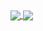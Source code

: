 <a href="https://github.com/anuraghazra/github-readme-stats">
  <img align="center" src="https://github-readme-stats.vercel.app/api?username=Yumacide&count_private=true&show_icons=true&theme=dracula&hide_border=true" />
</a>
<a href="https://github.com/anuraghazra/github-readme-stats">
  <img align="center" src="https://github-readme-stats.vercel.app/api/top-langs/?username=Yumacide&count_private=true&show_icons=true&theme=dracula&hide_border=true" />
</a>
